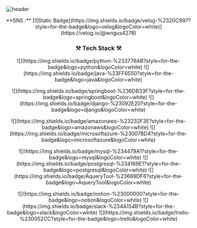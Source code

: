 ![header](https://capsule-render.vercel.app/api?type=slice&color=2ECC71&height=300&section=header&text=hyeon%20github&fontSize=60)

<p align="center">
    **SNS :** [![Static Badge](https://img.shields.io/badge/velog-%2320C997?style=for-the-badge&logo=velog&logoColor=white)](https://velog.io/@wngus4278)
</p>

<h3 align="center">⚒️ Tech Stack ⚒️</h3>

<p align="center">
![](https://img.shields.io/badge/python-%233776AB?style=for-the-badge&logo=python&logoColor=white) ![](https://img.shields.io/badge/java-%23FF6550?style=for-the-badge&logo=java&logoColor=white)
</p>

<p align="center">
![](https://img.shields.io/badge/springboot-%236DB33F?style=for-the-badge&logo=springboot&logoColor=white) ![](https://img.shields.io/badge/django-%23092E20?style=for-the-badge&logo=django&logoColor=white)
</p>

<p align="center">
 ![](https://img.shields.io/badge/amazonaws-%23232F3E?style=for-the-badge&logo=amazonaws&logoColor=white) ![](https://img.shields.io/badge/microsoftazure-%230078D4?style=for-the-badge&logo=microsoftazure&logoColor=white)
</p>

<p align="center">
 ![](https://img.shields.io/badge/mysql-%234479A1?style=for-the-badge&logo=mysql&logoColor=white) ![](https://img.shields.io/badge/postgresql-%234169E1?style=for-the-badge&logo=postgresql&logoColor=white) ![](https://img.shields.io/badge/AqueryTool-%23669DF6?style=for-the-badge&logo=AqueryTool&logoColor=white) 
</p>

<p align="center">
 ![](https://img.shields.io/badge/notion-%23000000?style=for-the-badge&logo=notion&logoColor=white) ![](https://img.shields.io/badge/slack-%234A154B?style=for-the-badge&logo=slack&logoColor=white) ![](https://img.shields.io/badge/trello-%230052CC?style=for-the-badge&logo=trello&logoColor=white)
</p>
